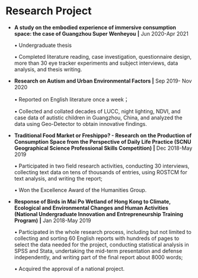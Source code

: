 # Research Project

*   **A study on the embodied experience of immersive consumption space: the case of Guangzhou Super Wenheyou** **|** Jun 2020-Apr 2021

    • Undergraduate thesis

    • Completed literature reading, case investigation, questionnaire design, more than 30 eye tracker experiments and subject interviews, data analysis, and thesis writing.



*   **Research on Autism and Urban Environmental Factors |** Sep 2019- Nov 2020

    • Reported on English literature once a week；

    • Collected and collated decades of LUCC, night lighting, NDVI, and case data of autistic children in Guangzhou, China, and analyzed the data using Geo-Detector to obtain innovative findings.



*   **Traditional Food Market or Freshippo? - Research on the Production of Consumption Space from the Perspective of Daily Life Practice (SCNU Geographical Science Professional Skills Competition) |** Dec 2018-May 2019

    • Participated in two field research activities, conducting 30 interviews, collecting text data on tens of thousands of entries, using ROSTCM for text analysis, and writing the report;

    • Won the Excellence Award of the Humanities Group.



*   **Response of Birds in Mai Po Wetland of Hong Kong to Climate, Ecological and Environmental Changes and Human Activities (National Undergraduate Innovation and Entrepreneurship Training Program)** **|** Jan 2018-May 2019

    • Participated in the whole research process, including but not limited to collecting and sorting 60 English reports with hundreds of pages to select the data needed for the project, conducting statistical analysis in SPSS and Stata, undertaking the mid-term presentation and defense independently, and writing part of the final report about 8000 words;

    • Acquired the approval of a national project.

